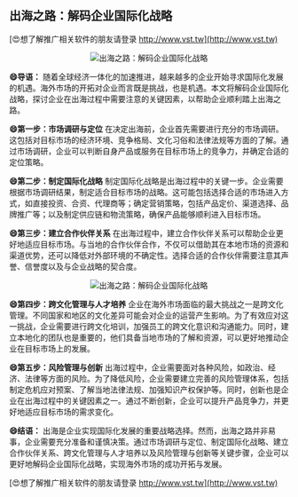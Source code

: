 ## **出海之路：解码企业国际化战略**

[😍想了解推广相关软件的朋友请登录 http://www.vst.tw](http://www.vst.tw)

 <center><img src="https://vst.tw/MP4/tuiguang/png/8.png" alt="出海之路：解码企业国际化战略"></center>

**😄导语：**
随着全球经济一体化的加速推进，越来越多的企业开始寻求国际化发展的机遇。海外市场的开拓对企业而言既是挑战，也是机遇。本文将解码企业国际化战略，探讨企业在出海过程中需要注意的关键因素，以帮助企业顺利踏上出海之路。

**😄第一步：市场调研与定位**
在决定出海前，企业首先需要进行充分的市场调研。这包括对目标市场的经济环境、竞争格局、文化习俗和法律法规等方面的了解。通过市场调研，企业可以判断自身产品或服务在目标市场上的竞争力，并确定合适的定位策略。

**😄第二步：制定国际化战略**
制定国际化战略是出海过程中的关键一步。企业需要根据市场调研结果，制定适合目标市场的战略。这可能包括选择合适的市场进入方式，如直接投资、合资、代理商等；确定营销策略，包括产品定价、渠道选择、品牌推广等；以及制定供应链和物流策略，确保产品能够顺利进入目标市场。

**😄第三步：建立合作伙伴关系**
在出海过程中，建立合作伙伴关系可以帮助企业更好地适应目标市场。与当地的合作伙伴合作，不仅可以借助其在本地市场的资源和渠道优势，还可以降低对外部环境的不确定性。选择合适的合作伙伴需要注意其声誉、信誉度以及与企业战略的契合度。

 <center><img src="https://vst.tw/MP4/tuiguang/png/7.png" alt="出海之路：解码企业国际化战略"></center>

**😄第四步：跨文化管理与人才培养**
企业在海外市场面临的最大挑战之一是跨文化管理。不同国家和地区的文化差异可能会对企业的运营产生影响。为了有效应对这一挑战，企业需要进行跨文化培训，加强员工的跨文化意识和沟通能力。同时，建立本地化的团队也是重要的，他们具备当地市场的了解和资源，可以更好地推动企业在目标市场上的发展。

**😄第五步：风险管理与创新**
出海过程中，企业需要面对各种风险，如政治、经济、法律等方面的风险。为了降低风险，企业需要建立完善的风险管理体系，包括制定危机应对预案、了解当地法律法规、加强知识产权保护等。同时，创新也是企业在出海过程中的关键因素之一。通过不断创新，企业可以提升产品竞争力，并更好地适应目标市场的需求变化。

**😄结语：**
出海是企业实现国际化发展的重要战略选择。然而，出海之路并非易事，企业需要充分准备和谨慎决策。通过市场调研与定位、制定国际化战略、建立合作伙伴关系、跨文化管理与人才培养以及风险管理与创新等关键步骤，企业可以更好地解码企业国际化战略，实现海外市场的成功开拓与发展。

[😍想了解推广相关软件的朋友请登录 http://www.vst.tw](http://www.vst.tw)



